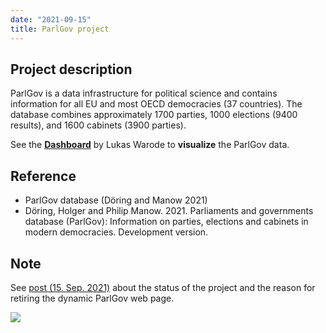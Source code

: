 ```yaml
---
date: "2021-09-15"
title: ParlGov project
---
```


## Project description

ParlGov is a data infrastructure for political science and contains information for all EU and most OECD democracies (37 countries). The database combines approximately 1700 parties, 1000 elections (9400 results), and 1600 cabinets (3900 parties).

See the [__Dashboard__](https://lukas-warode.shinyapps.io/ParlGov_Dashboard/) by Lukas Warode to __visualize__ the ParlGov data.

## Reference

+ ParlGov database (Döring and Manow 2021)
+ Döring, Holger and Philip Manow. 2021. Parliaments and governments database (ParlGov): Information on parties, elections and cabinets in modern democracies. Development version.

## Note

See [post (15. Sep. 2021)](/2021/09/15/static-parlgov-web-page/) about the status of the project and the reason for retiring the dynamic ParlGov web page.

![](/images/parlgov-index.png)